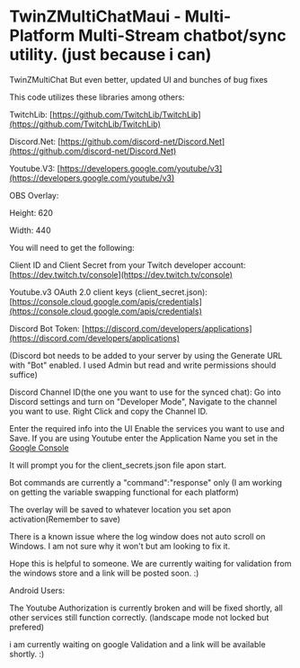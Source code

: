 # TwinZMultiChatMaui - Multi-Platform Multi-Stream chatbot/sync utility. (just because i can)
TwinZMultiChat But even better, updated UI and bunches of bug fixes


This code utilizes these libraries among others:

TwitchLib: [https://github.com/TwitchLib/TwitchLib](https://github.com/TwitchLib/TwitchLib)

Discord.Net: [https://github.com/discord-net/Discord.Net](https://github.com/discord-net/Discord.Net)

Youtube.V3: [https://developers.google.com/youtube/v3](https://developers.google.com/youtube/v3)



OBS Overlay: 

Height: 620

Width: 440



You will need to get the following:

Client ID and Client Secret from your Twitch developer account: [https://dev.twitch.tv/console](https://dev.twitch.tv/console)

Youtube.v3 OAuth 2.0 client keys (client_secret.json): [https://console.cloud.google.com/apis/credentials](https://console.cloud.google.com/apis/credentials)

Discord Bot Token: [https://discord.com/developers/applications](https://discord.com/developers/applications)

(Discord bot needs to be added to your server by using the Generate URL with "Bot" enabled. I used Admin but read and write permissions should suffice)

Discord Channel ID(the one you want to use for the synced chat): Go into Discord settings and turn on "Developer Mode", Navigate to the channel you want to use. Right Click and copy the Channel ID.



Enter the required info into the UI Enable the services you want to use and Save. If you are using Youtube enter the Application Name you set in the [Google Console](https://console.cloud.google.com/apis/credentials) 

It will prompt you for the client_secrets.json file apon start.

Bot commands are currently a "command":"response" only (I am working on getting the variable swapping functional for each platform)

The overlay will be saved to whatever location you set apon activation(Remember to save)

There is a known issue where the log window does not auto scroll on Windows. I am not sure why it won't but am looking to fix it.



Hope this is helpful to someone. We are currently waiting for validation from the windows store and a link will be posted soon. :)



Android Users:

The Youtube Authorization is currently broken and will be fixed shortly, all other services still function correctly. (landscape mode not locked but prefered)

i am currently waiting on google Validation and a link will be available shortly. :)
